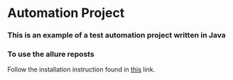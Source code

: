 # Automation Project

### This is an example of a test automation project written in Java

### To use the allure reposts
Follow the installation instruction found in [this](https://docs.qameta.io/allure/) link.
